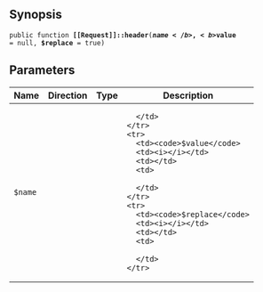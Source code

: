 ## Synopsis

<code>public function <b>[[Request]]::header</b>(<b>$name</b>, <b>$value</b> = null, <b>$replace</b> = true)</code>

## Parameters

<table>
  <thead>
    <tr>
      <th>Name</th>
      <th>Direction</th>
      <th>Type</th>
      <th>Description</th>
    </tr>
  </thead>
  <tbody>
    <tr>
      <td><code>$name</code>
      <td><i></i></td>
      <td></td>
      <td>

      </td>
    </tr>
    <tr>
      <td><code>$value</code>
      <td><i></i></td>
      <td></td>
      <td>

      </td>
    </tr>
    <tr>
      <td><code>$replace</code>
      <td><i></i></td>
      <td></td>
      <td>

      </td>
    </tr>
  </tbody>
</table>

